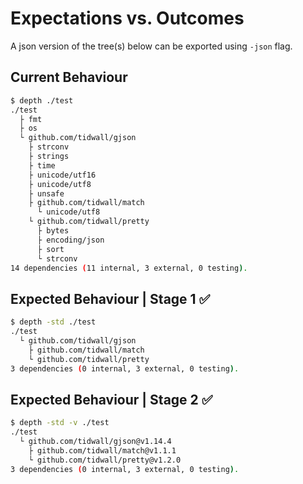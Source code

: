 # Expectations vs. Outcomes

A json version of the tree(s) below can be exported using `-json` flag.

## Current Behaviour

```bash
$ depth ./test
./test
  ├ fmt
  ├ os
  └ github.com/tidwall/gjson
    ├ strconv
    ├ strings
    ├ time
    ├ unicode/utf16
    ├ unicode/utf8
    ├ unsafe
    ├ github.com/tidwall/match
      └ unicode/utf8
    └ github.com/tidwall/pretty
      ├ bytes
      ├ encoding/json
      ├ sort
      └ strconv
14 dependencies (11 internal, 3 external, 0 testing).
```

## Expected Behaviour | Stage 1 ✅

```bash
$ depth -std ./test
./test
  └ github.com/tidwall/gjson
    ├ github.com/tidwall/match
    └ github.com/tidwall/pretty
3 dependencies (0 internal, 3 external, 0 testing).
```

## Expected Behaviour | Stage 2 ✅

```bash
$ depth -std -v ./test
./test
  └ github.com/tidwall/gjson@v1.14.4
    ├ github.com/tidwall/match@v1.1.1
    └ github.com/tidwall/pretty@v1.2.0
3 dependencies (0 internal, 3 external, 0 testing).
```
